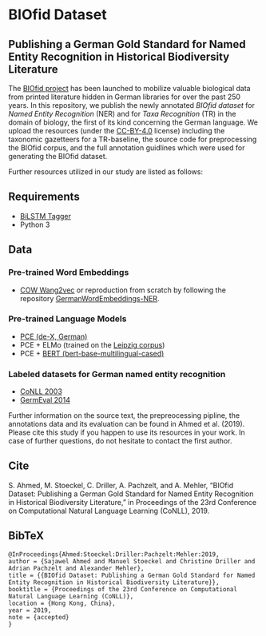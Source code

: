 # BIOfid Dataset
## Publishing a German Gold Standard for Named Entity Recognition in Historical Biodiversity Literature

The [BIOfid project](https://www.biofid.de/en/) has been launched to mobilize valuable biological data from printed literature hidden in German libraries for over the past 250 years. In this repository, we publish the newly annotated *BIOfid dataset* for *Named Entity Recognition* (NER) and for *Taxa Recognition* (TR) in the domain of biology, the first of its kind concerning the German language. We upload the resources (under the [CC-BY-4.0](https://creativecommons.org/licenses/by/4.0/legalcode) license) including the taxonomic gazetteers for a TR-baseline, the source code for preprocessing the BIOfid corpus, and the full annotation guidlines which were used for generating the BIOfid dataset.

Further resources utilized in our study are listed as follows:

## Requirements
- [BiLSTM Tagger](https://github.com/glample/tagger)
- Python 3

## Data
### Pre-trained Word Embeddings
- [COW Wang2vec](https://www.texttechnologylab.org/resources2018/) or reproduction from scratch by following the repository [GermanWordEmbeddings-NER](https://github.com/texttechnologylab/GermanWordEmbeddings-NER).
### Pre-trained Language Models
- [PCE (de-X, German)](https://github.com/zalandoresearch/flair/blob/master/resources/docs/embeddings/FLAIR_EMBEDDINGS.md)
- PCE + ELMo (trained on the [Leipzig corpus](http://wortschatz.uni-leipzig.de/en/download))
- PCE + [BERT (bert-base-multilingual-cased)](https://github.com/zalandoresearch/flair/blob/master/resources/docs/embeddings/TRANSFOMER_EMBEDDINGS.md)
### Labeled datasets for German named entity recognition
- [CoNLL 2003](https://www.clips.uantwerpen.be/conll2003/ner/)
- [GermEval 2014](https://sites.google.com/site/germeval2014ner/data)


Further information on the source text, the prepreocessing pipline, the annotations data and its evaluation can be found in Ahmed et al. (2019). Please cite this study if you happen to use its resources in your work. In case of further questions, do not hesitate to contact the first author.

## Cite
S. Ahmed, M. Stoeckel, C. Driller, A. Pachzelt, and A. Mehler, “BIOfid Dataset: Publishing a German Gold Standard for Named Entity Recognition in Historical Biodiversity Literature,” in Proceedings of the 23rd Conference on Computational Natural Language Learning (CoNLL), 2019.

## BibTeX

```
@InProceedings{Ahmed:Stoeckel:Driller:Pachzelt:Mehler:2019,
author = {Sajawel Ahmed and Manuel Stoeckel and Christine Driller and Adrian Pachzelt and Alexander Mehler},
title = {{BIOfid Dataset: Publishing a German Gold Standard for Named Entity Recognition in Historical Biodiversity Literature}},
booktitle = {Proceedings of the 23rd Conference on Computational Natural Language Learning (CoNLL)},
location = {Hong Kong, China},
year = 2019,
note = {accepted}
}
```
